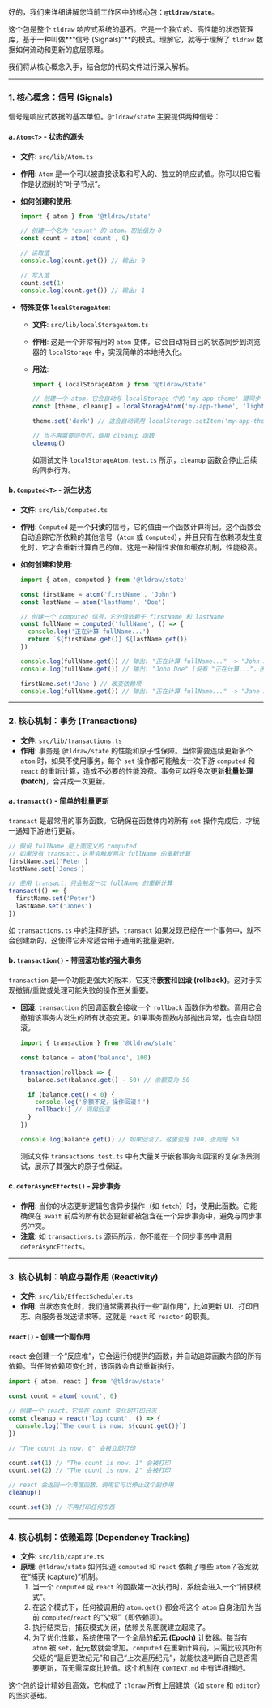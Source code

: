 好的，我们来详细讲解您当前工作区中的核心包：**`@tldraw/state`**。

这个包是整个 `tldraw` 响应式系统的基石。它是一个独立的、高性能的状态管理库，基于一种叫做**“信号 (Signals)”**的模式。理解它，就等于理解了 `tldraw` 数据如何流动和更新的底层原理。

我们将从核心概念入手，结合您的代码文件进行深入解析。

---

### **1. 核心概念：信号 (Signals)**

信号是响应式数据的基本单位。`@tldraw/state` 主要提供两种信号：

#### **a. `Atom<T>` - 状态的源头**

- **文件**: `src/lib/Atom.ts`
- **作用**: `Atom` 是一个可以被直接读取和写入的、独立的响应式值。你可以把它看作是状态树的“叶子节点”。

- **如何创建和使用**:

  ```typescript
  import { atom } from '@tldraw/state'

  // 创建一个名为 'count' 的 atom，初始值为 0
  const count = atom('count', 0)

  // 读取值
  console.log(count.get()) // 输出: 0

  // 写入值
  count.set(1)
  console.log(count.get()) // 输出: 1
  ```

- **特殊变体 `localStorageAtom`**:

  - **文件**: `src/lib/localStorageAtom.ts`
  - **作用**: 这是一个非常有用的 `atom` 变体，它会自动将自己的状态同步到浏览器的 `localStorage` 中，实现简单的本地持久化。
  - **用法**:

    ```typescript
    import { localStorageAtom } from '@tldraw/state'

    // 创建一个 atom，它会自动与 localStorage 中的 'my-app-theme' 键同步
    const [theme, cleanup] = localStorageAtom('my-app-theme', 'light')

    theme.set('dark') // 这会自动调用 localStorage.setItem('my-app-theme', '"dark"')

    // 当不再需要同步时，调用 cleanup 函数
    cleanup()
    ```

    如测试文件 `localStorageAtom.test.ts` 所示，`cleanup` 函数会停止后续的同步行为。

#### **b. `Computed<T>` - 派生状态**

- **文件**: `src/lib/Computed.ts`
- **作用**: `Computed` 是一个**只读**的信号，它的值由一个函数计算得出。这个函数会自动追踪它所依赖的其他信号（`Atom` 或 `Computed`），并且只有在依赖项发生变化时，它才会重新计算自己的值。这是一种惰性求值和缓存机制，性能极高。

- **如何创建和使用**:

  ```typescript
  import { atom, computed } from '@tldraw/state'

  const firstName = atom('firstName', 'John')
  const lastName = atom('lastName', 'Doe')

  // 创建一个 computed 信号，它的值依赖于 firstName 和 lastName
  const fullName = computed('fullName', () => {
    console.log('正在计算 fullName...')
    return `${firstName.get()} ${lastName.get()}`
  })

  console.log(fullName.get()) // 输出: "正在计算 fullName..." -> "John Doe"
  console.log(fullName.get()) // 输出: "John Doe" (没有 "正在计算..."，因为值被缓存了)

  firstName.set('Jane') // 改变依赖项
  console.log(fullName.get()) // 输出: "正在计算 fullName..." -> "Jane Doe" (依赖项变化，重新计算)
  ```

---

### **2. 核心机制：事务 (Transactions)**

- **文件**: `src/lib/transactions.ts`
- **作用**: 事务是 `@tldraw/state` 的性能和原子性保障。当你需要连续更新多个 `atom` 时，如果不使用事务，每个 `set` 操作都可能触发一次下游 `computed` 和 `react` 的重新计算，造成不必要的性能浪费。事务可以将多次更新**批量处理 (batch)**，合并成一次更新。

#### **a. `transact()` - 简单的批量更新**

`transact` 是最常用的事务函数。它确保在函数体内的所有 `set` 操作完成后，才统一通知下游进行更新。

```typescript
// 假设 fullName 是上面定义的 computed
// 如果没有 transact，这里会触发两次 fullName 的重新计算
firstName.set('Peter')
lastName.set('Jones')

// 使用 transact，只会触发一次 fullName 的重新计算
transact(() => {
  firstName.set('Peter')
  lastName.set('Jones')
})
```

如 `transactions.ts` 中的注释所述，`transact` 如果发现已经在一个事务中，就不会创建新的，这使得它非常适合用于通用的批量更新。

#### **b. `transaction()` - 带回滚功能的强大事务**

`transaction` 是一个功能更强大的版本，它支持**嵌套**和**回滚 (rollback)**。这对于实现撤销/重做或处理可能失败的操作至关重要。

- **回滚**: `transaction` 的回调函数会接收一个 `rollback` 函数作为参数。调用它会撤销该事务内发生的所有状态变更。如果事务函数内部抛出异常，也会自动回滚。

  ```typescript
  import { transaction } from '@tldraw/state'

  const balance = atom('balance', 100)

  transaction(rollback => {
    balance.set(balance.get() - 50) // 余额变为 50

    if (balance.get() < 0) {
      console.log('余额不足，操作回滚！')
      rollback() // 调用回滚
    }
  })

  console.log(balance.get()) // 如果回滚了，这里会是 100，否则是 50
  ```

  测试文件 `transactions.test.ts` 中有大量关于嵌套事务和回滚的复杂场景测试，展示了其强大的原子性保证。

#### **c. `deferAsyncEffects()` - 异步事务**

- **作用**: 当你的状态更新逻辑包含异步操作（如 `fetch`）时，使用此函数。它能确保在 `await` 前后的所有状态更新都被包含在一个异步事务中，避免与同步事务冲突。
- **注意**: 如 `transactions.ts` 源码所示，你不能在一个同步事务中调用 `deferAsyncEffects`。

---

### **3. 核心机制：响应与副作用 (Reactivity)**

- **文件**: `src/lib/EffectScheduler.ts`
- **作用**: 当状态变化时，我们通常需要执行一些“副作用”，比如更新 UI、打印日志、向服务器发送请求等。这就是 `react` 和 `reactor` 的职责。

#### **`react()` - 创建一个副作用**

`react` 会创建一个“反应堆”，它会运行你提供的函数，并自动追踪函数内部的所有依赖。当任何依赖项变化时，该函数会自动重新执行。

```typescript
import { atom, react } from '@tldraw/state'

const count = atom('count', 0)

// 创建一个 react，它会在 count 变化时打印日志
const cleanup = react('log count', () => {
  console.log(`The count is now: ${count.get()}`)
})

// "The count is now: 0" 会被立即打印

count.set(1) // "The count is now: 1" 会被打印
count.set(2) // "The count is now: 2" 会被打印

// react 会返回一个清理函数，调用它可以停止这个副作用
cleanup()

count.set(3) // 不再打印任何东西
```

---

### **4. 核心机制：依赖追踪 (Dependency Tracking)**

- **文件**: `src/lib/capture.ts`
- **原理**: `@tldraw/state` 如何知道 `computed` 和 `react` 依赖了哪些 `atom`？答案就在“捕获 (capture)”机制。
  1.  当一个 `computed` 或 `react` 的函数第一次执行时，系统会进入一个“捕获模式”。
  2.  在这个模式下，任何被调用的 `atom.get()` 都会将这个 `atom` 自身注册为当前 `computed`/`react` 的“父级”（即依赖项）。
  3.  执行结束后，捕获模式关闭，依赖关系图就建立起来了。
  4.  为了优化性能，系统使用了一个全局的**纪元 (Epoch)** 计数器。每当有 `atom` 被 `set`，纪元数就会增加。`computed` 在重新计算前，只需比较其所有父级的“最后更改纪元”和自己“上次遍历纪元”，就能快速判断自己是否需要更新，而无需深度比较值。这个机制在 `CONTEXT.md` 中有详细描述。

这个包的设计精妙且高效，它构成了 `tldraw` 所有上层建筑（如 `store` 和 `editor`）的坚实基础。
